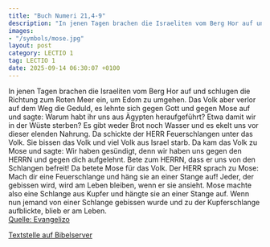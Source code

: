 ```yaml
---
title: "Buch Numeri 21,4-9"
description: "In jenen Tagen brachen die Israeliten vom Berg Hor auf und schlugen die Richtung zum Roten Meer ein, um Edom zu umgehen. Das Volk aber verlor auf dem Weg die Geduld, es lehnte sich gegen Gott und gegen Mose auf und sagte: Warum habt ihr uns aus Ägypten heraufgeführt? Etwa damit w...."
images:
- "/symbols/mose.jpg"
layout: post
category: LECTIO 1
tag: LECTIO 1
date: 2025-09-14 06:30:07 +0100
---
```

In jenen Tagen brachen die Israeliten vom Berg Hor auf und schlugen die Richtung zum Roten Meer ein, um Edom zu umgehen. Das Volk aber verlor auf dem Weg die Geduld,
es lehnte sich gegen Gott und gegen Mose auf und sagte: Warum habt ihr uns aus Ägypten heraufgeführt? Etwa damit wir in der Wüste sterben? Es gibt weder Brot noch Wasser und es ekelt uns vor dieser elenden Nahrung.<!--more-->
Da schickte der HERR Feuerschlangen unter das Volk. Sie bissen das Volk und viel Volk aus Israel starb.
Da kam das Volk zu Mose und sagte: Wir haben gesündigt, denn wir haben uns gegen den HERRN und gegen dich aufgelehnt. Bete zum HERRN, dass er uns von den Schlangen befreit! Da betete Mose für das Volk.
Der HERR sprach zu Mose: Mach dir eine Feuerschlange und häng sie an einer Stange auf! Jeder, der gebissen wird, wird am Leben bleiben, wenn er sie ansieht.
Mose machte also eine Schlange aus Kupfer und hängte sie an einer Stange auf. Wenn nun jemand von einer Schlange gebissen wurde und zu der Kupferschlange aufblickte, blieb er am Leben.<br>
[Quelle: Evangelizo](https://evangeliumtagfuertag.org/DE/gospel)

[Textstelle auf Bibelserver](https://www.bibleserver.com/EU/4.Mose21,4-9)
